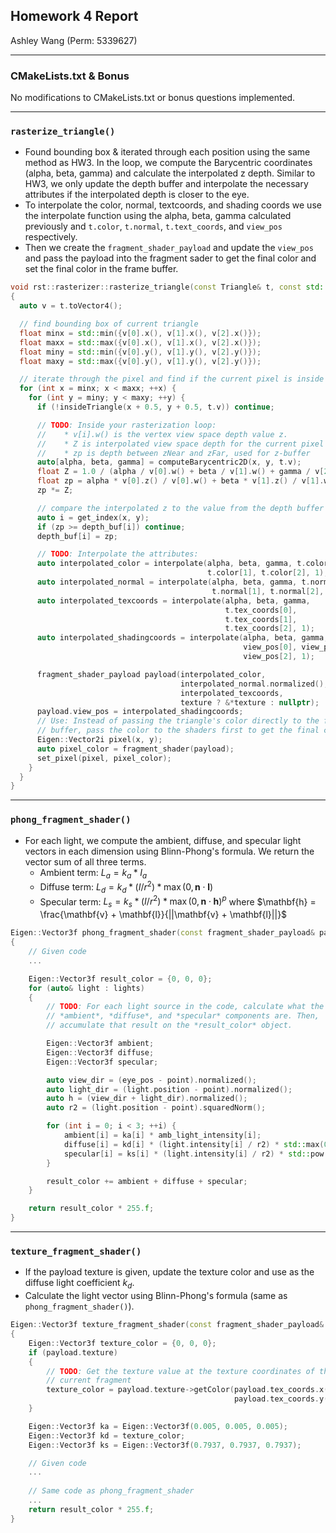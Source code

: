 ## Homework 4 Report
Ashley Wang (Perm: 5339627)

---

### CMakeLists.txt & Bonus
No modifications to CMakeLists.txt or bonus questions implemented.

--- 

### `rasterize_triangle()`

* Found bounding box & iterated through each position using the same method as HW3. In the loop, we compute the Barycentric coordinates (alpha, beta, gamma) and calculate the interpolated z depth. Similar to HW3, we only update the depth buffer and interpolate the necessary attributes if the interpolated depth is closer to the eye.
* To interpolate the color, normal, textcoords, and shading coords we use the interpolate function using the alpha, beta, gamma calculated previously and `t.color`, `t.normal`, `t.text_coords`, and `view_pos` respectively. 
* Then we create the `fragment_shader_payload` and update the `view_pos` and pass the payload into the fragment sader to get the final color and set the final color in the frame buffer.

``` cpp
void rst::rasterizer::rasterize_triangle(const Triangle& t, const std::array<Eigen::Vector3f, 3>& view_pos) 
{
  auto v = t.toVector4();

  // find bounding box of current triangle
  float minx = std::min({v[0].x(), v[1].x(), v[2].x()});
  float maxx = std::max({v[0].x(), v[1].x(), v[2].x()});
  float miny = std::min({v[0].y(), v[1].y(), v[2].y()});
  float maxy = std::max({v[0].y(), v[1].y(), v[2].y()});

  // iterate through the pixel and find if the current pixel is inside the triangle
  for (int x = minx; x < maxx; ++x) {
    for (int y = miny; y < maxy; ++y) {
      if (!insideTriangle(x + 0.5, y + 0.5, t.v)) continue;

      // TODO: Inside your rasterization loop:
      //    * v[i].w() is the vertex view space depth value z.
      //    * Z is interpolated view space depth for the current pixel
      //    * zp is depth between zNear and zFar, used for z-buffer
      auto[alpha, beta, gamma] = computeBarycentric2D(x, y, t.v);
      float Z = 1.0 / (alpha / v[0].w() + beta / v[1].w() + gamma / v[2].w());
      float zp = alpha * v[0].z() / v[0].w() + beta * v[1].z() / v[1].w() + gamma * v[2].z() / v[2].w();
      zp *= Z;

      // compare the interpolated z to the value from the depth buffer
      auto i = get_index(x, y);
      if (zp >= depth_buf[i]) continue;
      depth_buf[i] = zp;

      // TODO: Interpolate the attributes:
      auto interpolated_color = interpolate(alpha, beta, gamma, t.color[0], 
                                            t.color[1], t.color[2], 1);
      auto interpolated_normal = interpolate(alpha, beta, gamma, t.normal[0], 
                                             t.normal[1], t.normal[2], 1);
      auto interpolated_texcoords = interpolate(alpha, beta, gamma, 
                                                t.tex_coords[0], 
                                                t.tex_coords[1], 
                                                t.tex_coords[2], 1);
      auto interpolated_shadingcoords = interpolate(alpha, beta, gamma, 
                                                    view_pos[0], view_pos[1], 
                                                    view_pos[2], 1);

      fragment_shader_payload payload(interpolated_color, 
                                      interpolated_normal.normalized(), 
                                      interpolated_texcoords, 
                                      texture ? &*texture : nullptr);
      payload.view_pos = interpolated_shadingcoords;
      // Use: Instead of passing the triangle's color directly to the frame 
      // buffer, pass the color to the shaders first to get the final color;
      Eigen::Vector2i pixel(x, y);
      auto pixel_color = fragment_shader(payload);
      set_pixel(pixel, pixel_color);
    }
  }
}
```

---

### `phong_fragment_shader()`

* For each light, we compute the ambient, diffuse, and specular light vectors in each dimension using Blinn-Phong's formula. We return the vector sum of all three terms.
  * Ambient term: $L_a = k_a * I_a$
  * Diffuse term: $L_d = k_d * (I/r^2) * \max(0, \mathbf{n}\cdot\mathbf{l})$
  * Specular term: $L_s = k_s * (I/r^2) * \max(0, \mathbf{n}\cdot\mathbf{h})^p$ where $\mathbf{h} = \frac{\mathbf{v} + \mathbf{l}}{||\mathbf{v} + \mathbf{l}||}$

```cpp
Eigen::Vector3f phong_fragment_shader(const fragment_shader_payload& payload)
{
    // Given code
    ...

    Eigen::Vector3f result_color = {0, 0, 0};
    for (auto& light : lights)
    {
        // TODO: For each light source in the code, calculate what the 
        // *ambient*, *diffuse*, and *specular* components are. Then, 
        // accumulate that result on the *result_color* object.

        Eigen::Vector3f ambient;
        Eigen::Vector3f diffuse;
        Eigen::Vector3f specular;

        auto view_dir = (eye_pos - point).normalized();
        auto light_dir = (light.position - point).normalized();
        auto h = (view_dir + light_dir).normalized();
        auto r2 = (light.position - point).squaredNorm();

        for (int i = 0; i < 3; ++i) {
            ambient[i] = ka[i] * amb_light_intensity[i];
            diffuse[i] = kd[i] * (light.intensity[i] / r2) * std::max(0.0f, normal.dot(light_dir));
            specular[i] = ks[i] * (light.intensity[i] / r2) * std::pow(std::max(0.0f, normal.dot(h)), p);
        }

        result_color += ambient + diffuse + specular;
    }

    return result_color * 255.f;
}
```

---

### `texture_fragment_shader()`

* If the payload texture is given, update the texture color and use as the diffuse light coefficient $k_d$. 
* Calculate the light vector using Blinn-Phong's formula (same as `phong_fragment_shader()`).

```cpp
Eigen::Vector3f texture_fragment_shader(const fragment_shader_payload& payload)
{
    Eigen::Vector3f texture_color = {0, 0, 0};
    if (payload.texture)
    {
        // TODO: Get the texture value at the texture coordinates of the 
        // current fragment
        texture_color = payload.texture->getColor(payload.tex_coords.x(), 
                                                  payload.tex_coords.y());
    }

    Eigen::Vector3f ka = Eigen::Vector3f(0.005, 0.005, 0.005);
    Eigen::Vector3f kd = texture_color;
    Eigen::Vector3f ks = Eigen::Vector3f(0.7937, 0.7937, 0.7937);

    // Given code
    ...
    
    // Same code as phong_fragment_shader
    ...
    return result_color * 255.f;
}
```
